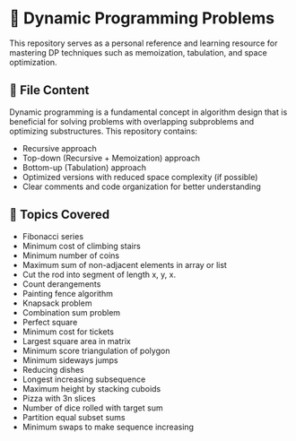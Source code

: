 # 🧠 Dynamic Programming Problems

This repository serves as a personal reference and learning resource for mastering DP techniques such as memoization, tabulation, and space optimization.

## 📁 File Content

Dynamic programming is a fundamental concept in algorithm design that is beneficial for solving problems with overlapping subproblems and optimizing substructures. This repository contains:

- Recursive approach
- Top-down (Recursive + Memoization) approach
- Bottom-up (Tabulation) approach
- Optimized versions with reduced space complexity (if possible)
- Clear comments and code organization for better understanding

## 🧩 Topics Covered

- Fibonacci series
- Minimum cost of climbing stairs
- Minimum number of coins
- Maximum sum of non-adjacent elements in array or list
- Cut the rod into segment of length x, y, x.
- Count derangements
- Painting fence algorithm
- Knapsack problem
- Combination sum problem
- Perfect square
- Minimum cost for tickets
- Largest square area in matrix
- Minimum score triangulation of polygon
- Minimum sideways jumps
- Reducing dishes
- Longest increasing subsequence
- Maximum height  by stacking cuboids
- Pizza with 3n slices
- Number of dice rolled with target sum
- Partition equal subset sums
- Minimum swaps to make sequence increasing